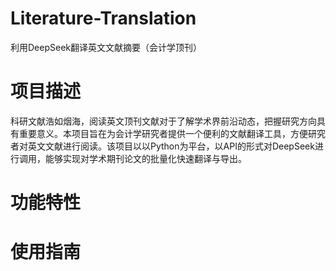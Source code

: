 # Literature-Translation
利用DeepSeek翻译英文文献摘要（会计学顶刊）
# 项目描述
科研文献浩如烟海，阅读英文顶刊文献对于了解学术界前沿动态，把握研究方向具有重要意义。本项目旨在为会计学研究者提供一个便利的文献翻译工具，方便研究者对英文文献进行阅读。该项目以以Python为平台，以API的形式对DeepSeek进行调用，能够实现对学术期刊论文的批量化快速翻译与导出。

# 功能特性

# 使用指南
